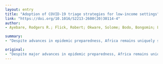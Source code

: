 ```yaml
---
layout: entry
title: "Adoption of COVID-19 triage strategies for low-income settings"
link: "https://doi.org/10.1016/S2213-2600(20)30114-4"
author:
- Ayebare, Rodgers R.; Flick, Robert; Okware, Solome; Bodo, Bongomin; Lamorde, Mohammed

summary:
- "Despite advances in epidemic preparedness, Africa remains uniquely susceptible to novel coronavirus disease 2019 (COVID-19) According to the Infectious Disease Vulnerability Index, 22 of the 25 countries most susceptible to an infectious disease outbreak are in Africa. The high prevalence of HIV, tuberculosis, and other pathogens might potentiate the severity of the disease. Health-care systems and human resources are already spread thin."

original:
- "Despite major advances in epidemic preparedness, Africa remains uniquely susceptible to novel coronavirus disease 2019 (COVID-19). According to the Infectious Disease Vulnerability Index,1 22 of the 25 countries most susceptible to an infectious disease outbreak are in Africa. The high prevalence of HIV, tuberculosis, and other pathogens might potentiate the severity of COVID-19 and contribute to diagnostic uncertainty. Health-care systems and human resources are already spread thin. And although the young age of the population (with more than half aged younger than 20 years) might prove protective, it also means that Africa has much to lose in terms of disability-adjusted life years. On Feb 27, 2020, the first case of COVID-19 in sub-Saharan Africa was reported in Nigeria, making spread in the region more probable.2 While preparing a response to COVID-19 outbreak in Uganda, we read Jinnong Zhang and colleagues' work with great interest.3 We commend the authors for distilling complex information regarding triage and clinical care for patients who have a novel pathogen, for which there is little evidence, into a succinct flowchart. Unfortunately, many aspects of their algorithm would not be feasible in our setting. Chest CT, complete blood counts with differential, and C-reactive protein are all central to their algorithm, and none are routinely available in Uganda."
---
```


